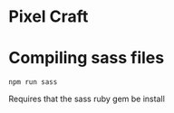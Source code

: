 # Pixel Craft

# Compiling sass files

```
npm run sass
```

Requires that the sass ruby gem be install
